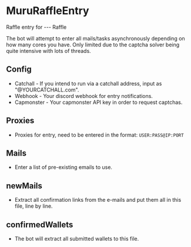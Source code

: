 # MuruRaffleEntry
Raffle entry for --- Raffle

The bot will attempt to enter all mails/tasks asynchronously depending on how many cores you have. Only limited due to the captcha solver being quite intensive with lots of threads. 

## Config
- Catchall - If you intend to run via a catchall address, input as "@YOURCATCHALL.com".
- Webhook - Your discord webhook for entry notifications.
- Capmonster - Your capmonster API key in order to request captchas.

## Proxies
- Proxies for entry, need to be entered in the format: ```USER:PASS@IP:PORT```

## Mails
- Enter a list of pre-existing emails to use.

## newMails
- Extract all confirmation links from the e-mails and put them all in this file, line by line.

## confirmedWallets
- The bot will extract all submitted wallets to this file.
